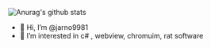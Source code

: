 ![Anurag's github stats](https://jarno-info.vercel.app/resume)

- 👋 Hi, I’m @jarno9981
- 👀 I’m interested in c# , webview, chromuim, rat software

<!---
jarno9981/jarno9981 is a ✨ special ✨ repository because its `README.md` (this file) appears on your GitHub profile.
You can click the Preview link to take a look at your changes.
--->
